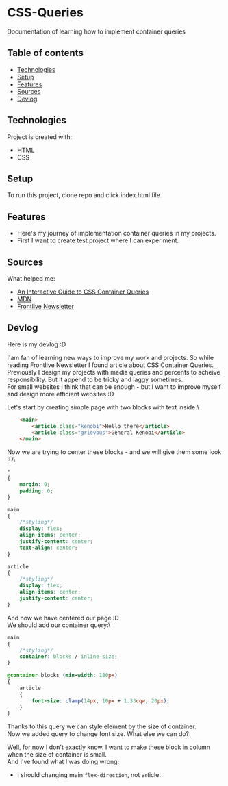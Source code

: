 # CSS-Queries
 Documentation of learning how to implement container queries

## Table of contents
* [Technologies](#technologies)
* [Setup](#setup)
* [Features](#features)
* [Sources](#sources)
* [Devlog](#devlog)
	
## Technologies
Project is created with:
* HTML
* CSS
	
## Setup
To run this project, clone repo and click index.html file.

## Features
* Here's my journey of implementation container queries in my projects.
* First I want to create test project where I can experiment.

## Sources
What helped me:
* [An Interactive Guide to CSS Container Queries](https://ishadeed.com/article/css-container-query-guide/)
* [MDN](https://developer.mozilla.org/en-US/docs/Web/CSS/CSS_containment/Container_queries)
* [Frontlive Newsletter](https://frontlive.substack.com/)

## Devlog
Here is my devlog :D

I'am fan of learning new ways to improve my work and projects. So while reading Frontlive Newsletter I found article about CSS Container Queries.\
Previously I design my projects with media queries and percents to acheive responsibility. But it append to be tricky and laggy sometimes.\
For small websites I think that can be enough - but I want to improve myself and design more efficient websites :D

Let's start by creating simple page with two blocks with text inside.\
```html
    <main>
        <article class="kenobi">Hello there</article>
        <article class="grievous">General Kenobi</article>
    </main>
```

Now we are trying to center these blocks - and we will give them some look :D\
```css
*
{
    margin: 0;
    padding: 0;
}

main
{
    /*styling*/
    display: flex;
    align-items: center;
    justify-content: center;
    text-align: center;
}

article
{
    /*styling*/
    display: flex;
    align-items: center;
    justify-content: center;
}
```
And now we have centered our page :D\
We should add our container query:\
```css
main
{
    /*styling*/
    container: blocks / inline-size;
}

@container blocks (min-width: 180px)
{
    article
    {
        font-size: clamp(14px, 10px + 1.33cqw, 20px);
    }
}
```

Thanks to this query we can style element by the size of container.\
Now we added query to change font size. What else we can do?

Well, for now I don't exactly know. I want to make these block in column when the size of container is small.\
And I've found what I was doing wrong:
* I should changing main `flex-direction`, not article.
